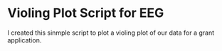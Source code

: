 # Violing Plot Script for EEG
 I created this sinmple script to plot a violing plot of our data for a grant application. 
